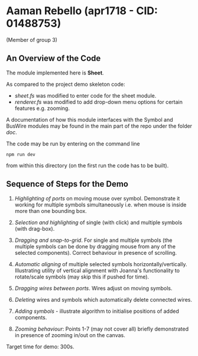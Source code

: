 # Aaman Rebello (apr1718 - CID: 01488753)
(Member of group 3)


## An Overview of the Code

The module implemented here is **Sheet**.

As compared to the project demo skeleton code:
- *sheet.fs* was modified to enter code for the sheet module.
- *renderer.fs* was modified to add drop-down menu options for certain features e.g. zooming.

A documentation of how this module interfaces with the Symbol and BusWire modules may be found in the main part of the repo under the folder *doc*.

The code may be run by entering on the command line

```
npm run dev

```

from within this directory (on the first run the code has to be built).


## Sequence of Steps for the Demo

1. *Highlighting of ports* on moving mouse over symbol. Demonstrate it working for multiple symbols simultaneously i.e. when mouse is inside more than one bounding box.

2. *Selection and highlighting* of single (with click) and multiple symbols (with drag-box).

3. *Dragging and snap-to-grid*. For single and multiple symbols (the multiple symbols can be done by dragging mouse from any of the selected components). Correct behaviour in presence of scrolling.

4. *Automatic aligning* of multiple selected symbols horizontally/vertically. Illustrating utility of vertical alignment with Joanna's functionality to rotate/scale symbols (may skip this if pushed for time).

5. *Dragging wires between ports*. Wires adjust on moving symbols.

6. *Deleting* wires and symbols which automatically delete connected wires.  

7. *Adding symbols* - illustrate algorithm to initialise positions of added components.

7. *Zooming behaviour*: Points 1-7 (may not cover all) briefly demonstrated in presence of zooming in/out on the canvas.

Target time for demo: 300s.
